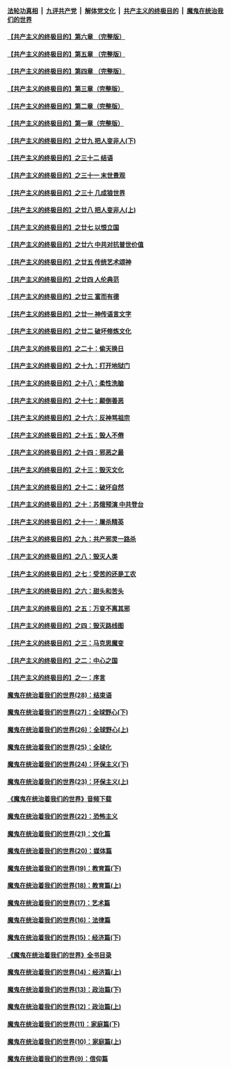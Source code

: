 ####  [法轮功真相](../../../../basic/blob/master/README.md?t=07061502) &nbsp;|&nbsp; [九评共产党](../../../../9ping.md/blob/master/README.md?t=07061502) &nbsp;|&nbsp; [解体党文化](../../../../jtdwh.md/blob/master/README.md?t=07061502)  &nbsp;|&nbsp; [共产主义的终极目的](../../../../gczydzjmd.md/blob/master/README.md?t=07061502) &nbsp;|&nbsp; [魔鬼在统治我们的世界](../../../../mgztzwmdsj.md/blob/master/README.md?t=07061502) 

#### [【共产主义的终极目的】第六章 （完整版）](../pages/nsc422/n11428913.md?t=07061502) 

#### [【共产主义的终极目的】第五章 （完整版）](../pages/nsc422/n11428912.md?t=07061502) 

#### [【共产主义的终极目的】第四章 （完整版）](../pages/nsc422/n11428907.md?t=07061502) 

#### [【共产主义的终极目的】第三章（完整版）](../pages/nsc422/n11428848.md?t=07061502) 

#### [【共产主义的终极目的】第二章（完整版）](../pages/nsc422/n11428831.md?t=07061502) 

#### [【共产主义的终极目的】第一章（完整版）](../pages/nsc422/n11417651.md?t=07061502) 

#### [【共产主义的终极目的】之廿九 把人变非人(下)](../pages/nsc422/n11344140.md?t=07061502) 

#### [【共产主义的终极目的】之三十二 结语](../pages/nsc422/n11360535.md?t=07061502) 

#### [【共产主义的终极目的】之三十一 末世景观](../pages/nsc422/n11351129.md?t=07061502) 

#### [【共产主义的终极目的】之三十 几成狼世界](../pages/nsc422/n11348280.md?t=07061502) 

#### [【共产主义的终极目的】之廿八 把人变非人(上)](../pages/nsc422/n11340492.md?t=07061502) 

#### [【共产主义的终极目的】之廿七 以恨立国](../pages/nsc422/n11336944.md?t=07061502) 

#### [【共产主义的终极目的】之廿六 中共对抗普世价值](../pages/nsc422/n11324785.md?t=07061502) 

#### [【共产主义的终极目的】之廿五 传统艺术颂神](../pages/nsc422/n11296396.md?t=07061502) 

#### [【共产主义的终极目的】之廿四 人伦典范](../pages/nsc422/n11296397.md?t=07061502) 

#### [【共产主义的终极目的】之廿三 富而有德](../pages/nsc422/n11283598.md?t=07061502) 

#### [【共产主义的终极目的】之廿一 神传语言文字](../pages/nsc422/n11263265.md?t=07061502) 

#### [【共产主义的终极目的】之廿二 破坏修炼文化](../pages/nsc422/n11245728.md?t=07061502) 

#### [【共产主义的终极目的】之二十：偷天换日](../pages/nsc422/n11238846.md?t=07061502) 

#### [【共产主义的终极目的】之十九：打开地狱门](../pages/nsc422/n11206376.md?t=07061502) 

#### [【共产主义的终极目的】之十八：柔性洗脑](../pages/nsc422/n11199994.md?t=07061502) 

#### [【共产主义的终极目的】之十七：颠倒善恶](../pages/nsc422/n11179782.md?t=07061502) 

#### [【共产主义的终极目的】之十六：反神骂祖宗](../pages/nsc422/n11166798.md?t=07061502) 

#### [【共产主义的终极目的】之十五：毁人不倦](../pages/nsc422/n11166792.md?t=07061502) 

#### [【共产主义的终极目的】之十四：邪恶之最](../pages/nsc422/n11150249.md?t=07061502) 

#### [【共产主义的终极目的】之十三：毁灭文化](../pages/nsc422/n11135227.md?t=07061502) 

#### [【共产主义的终极目的】之十二：破坏自然](../pages/nsc422/n11135214.md?t=07061502) 

#### [【共产主义的终极目的】之十：苏俄预演 中共登台](../pages/nsc422/n11118424.md?t=07061502) 

#### [【共产主义的终极目的】之十一：屠杀精英](../pages/nsc422/n11118442.md?t=07061502) 

#### [【共产主义的终极目的】之九：共产邪灵一路杀](../pages/nsc422/n11114139.md?t=07061502) 

#### [【共产主义的终极目的】之八：毁灭人类](../pages/nsc422/n11108503.md?t=07061502) 

#### [【共产主义的终极目的】之七：受苦的还是工农](../pages/nsc422/n11101809.md?t=07061502) 

#### [【共产主义的终极目的】之六：甜头和苦头](../pages/nsc422/n11096971.md?t=07061502) 

#### [【共产主义的终极目的】之五：万变不离其邪](../pages/nsc422/n11091285.md?t=07061502) 

#### [【共产主义的终极目的】之四：毁灭路线图](../pages/nsc422/n11086284.md?t=07061502) 

#### [【共产主义的终极目的】之三：马克思魔变](../pages/nsc422/n11061941.md?t=07061502) 

#### [【共产主义的终极目的】之二：中心之国](../pages/nsc422/n11047728.md?t=07061502) 

#### [【共产主义的终极目的】之一：序言](../pages/nsc422/n11086077.md?t=07061502) 

#### [魔鬼在统治着我们的世界(28)：结束语](../pages/nsc422/n10936246.md?t=07061502) 

#### [魔鬼在统治着我们的世界(27)：全球野心(下)](../pages/nsc422/n10928319.md?t=07061502) 

#### [魔鬼在统治着我们的世界(26)：全球野心(上)](../pages/nsc422/n10900318.md?t=07061502) 

#### [魔鬼在统治着我们的世界(25)：全球化](../pages/nsc422/n10788205.md?t=07061502) 

#### [魔鬼在统治着我们的世界(24)：环保主义(下)](../pages/nsc422/n10695307.md?t=07061502) 

#### [魔鬼在统治着我们的世界(23)：环保主义(上)](../pages/nsc422/n10688613.md?t=07061502) 

#### [《魔鬼在统治着我们的世界》音频下载](../pages/nsc422/n10635553.md?t=07061502) 

#### [魔鬼在统治着我们的世界(22)：恐怖主义](../pages/nsc422/n10614727.md?t=07061502) 

#### [魔鬼在统治着我们的世界(21)：文化篇](../pages/nsc422/n10597706.md?t=07061502) 

#### [魔鬼在统治着我们的世界(20)：媒体篇](../pages/nsc422/n10586579.md?t=07061502) 

#### [魔鬼在统治着我们的世界(19)：教育篇(下)](../pages/nsc422/n10564808.md?t=07061502) 

#### [魔鬼在统治着我们的世界(18)：教育篇(上)](../pages/nsc422/n10526970.md?t=07061502) 

#### [魔鬼在统治着我们的世界(17)：艺术篇](../pages/nsc422/n10499093.md?t=07061502) 

#### [魔鬼在统治着我们的世界(16)：法律篇](../pages/nsc422/n10485969.md?t=07061502) 

#### [魔鬼在统治着我们的世界(15)：经济篇(下)](../pages/nsc422/n10469975.md?t=07061502) 

#### [《魔鬼在统治着我们的世界》全书目录](../pages/nsc422/n10464261.md?t=07061502) 

#### [魔鬼在统治着我们的世界(14)：经济篇(上)](../pages/nsc422/n10457370.md?t=07061502) 

#### [魔鬼在统治着我们的世界(13)：政治篇(下)](../pages/nsc422/n10448270.md?t=07061502) 

#### [魔鬼在统治着我们的世界(12)：政治篇(上)](../pages/nsc422/n10444576.md?t=07061502) 

#### [魔鬼在统治着我们的世界(11)：家庭篇(下)](../pages/nsc422/n10440961.md?t=07061502) 

#### [魔鬼在统治着我们的世界(10)：家庭篇(上)](../pages/nsc422/n10435448.md?t=07061502) 

#### [魔鬼在统治着我们的世界(9)：信仰篇](../pages/nsc422/n10432159.md?t=07061502) 

